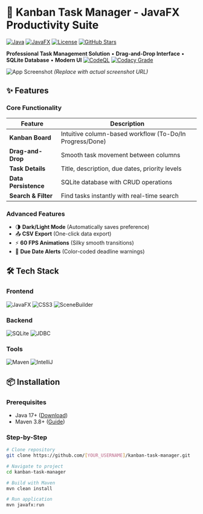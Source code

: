 # 🚀 Kanban Task Manager - JavaFX Productivity Suite

[![Java](https://img.shields.io/badge/Java-17-%23ED8B00?logo=java)](https://www.java.com)
[![JavaFX](https://img.shields.io/badge/JavaFX-17-%234DABF7?logo=javafx)](https://openjfx.io)
[![License](https://img.shields.io/badge/License-MIT-%2300ADD8)](LICENSE)
[![GitHub Stars](https://img.shields.io/github/stars/[YOUR_USERNAME]/kanban-task-manager?style=social)](https://github.com/[YOUR_USERNAME]/kanban-task-manager)

**Professional Task Management Solution** • **Drag-and-Drop Interface** • **SQLite Database** • **Modern UI**
[![CodeQL](https://github.com/[USER]/kanban-task-manager/actions/workflows/codeql-analysis.yml/badge.svg)](https://github.com/[USER]/kanban-task-manager/actions)
[![Codacy Grade](https://app.codacy.com/project/badge/Grade/[PROJECT_ID])](https://www.codacy.com)

![App Screenshot](https://via.placeholder.com/800x400.png?text=Kanban+Task+Manager+Demo)
*(Replace with actual screenshot URL)*

## ✨ Features

### Core Functionality
| Feature | Description |
|---------|-------------|
| **Kanban Board** | Intuitive column-based workflow (To-Do/In Progress/Done) |
| **Drag-and-Drop** | Smooth task movement between columns |
| **Task Details** | Title, description, due dates, priority levels |
| **Data Persistence** | SQLite database with CRUD operations |
| **Search & Filter** | Find tasks instantly with real-time search |

### Advanced Features
- 🌗 **Dark/Light Mode** (Automatically saves preference)
- 📤 **CSV Export** (One-click data export)
- ⚡ **60 FPS Animations** (Silky smooth transitions)
- 📅 **Due Date Alerts** (Color-coded deadline warnings)

## 🛠️ Tech Stack

### Frontend
![JavaFX](https://img.shields.io/badge/JavaFX-17-%234DABF7?logo=javafx)
![CSS3](https://img.shields.io/badge/CSS3-%231572B6?logo=css3)
![SceneBuilder](https://img.shields.io/badge/Scene_Builder-17-%23FF6F00)

### Backend
![SQLite](https://img.shields.io/badge/SQLite-3.40-%23003B57?logo=sqlite)
![JDBC](https://img.shields.io/badge/JDBC-4.2-%232C8EBB)

### Tools
![Maven](https://img.shields.io/badge/Maven-3.8-%23C71A36?logo=apache-maven)
![IntelliJ](https://img.shields.io/badge/IntelliJ_IDEA-2023.1-%23000000?logo=intellij-idea)

## 📦 Installation

### Prerequisites
- Java 17+ ([Download](https://adoptium.net/))
- Maven 3.8+ ([Guide](https://maven.apache.org/install.html))

### Step-by-Step
```bash
# Clone repository
git clone https://github.com/[YOUR_USERNAME]/kanban-task-manager.git

# Navigate to project
cd kanban-task-manager

# Build with Maven
mvn clean install

# Run application
mvn javafx:run
